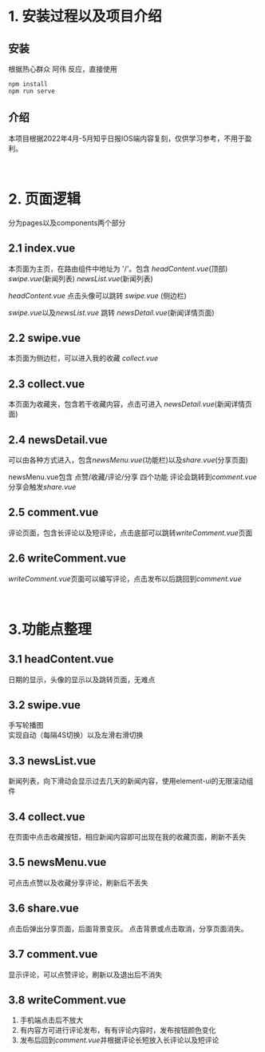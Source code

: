 # 1. 安装过程以及项目介绍
## 安装
根据热心群众 阿伟 反应，直接使用 

    npm install
    npm run serve
## 介绍
本项目根据2022年4月-5月知乎日报IOS端内容复刻，仅供学习参考，不用于盈利。

<br>

# 2. 页面逻辑

分为pages以及components两个部分

## 2.1 index.vue

本页面为主页，在路由组件中地址为  '/'。包含
 <i>headContent.vue</i>(顶部)
 <i>swipe.vue</i>(新闻列表)
 <i>newsList.vue</i>(新闻列表) 

<i>headContent.vue</i>  点击头像可以跳转 <i>swipe.vue</i> (侧边栏)

<i>swipe.vue</i>以及<i>newsList.vue</i> 跳转 <i>newsDetail.vue</i>(新闻详情页面)

## 2.2 swipe.vue

本页面为侧边栏，可以进入我的收藏 <i>collect.vue</i>

## 2.3 collect.vue

本页面为收藏夹，包含若干收藏内容，点击可进入 <i>newsDetail.vue</i>(新闻详情页面)

## 2.4 newsDetail.vue

可以由各种方式进入，包含<i>newsMenu.vue</i>(功能栏)以及<i>share.vue</i>(分享页面)

newsMenu.vue包含 点赞/收藏/评论/分享 四个功能
评论会跳转到<i>comment.vue</i>
分享会触发<i>share.vue</i>

## 2.5 comment.vue

评论页面，包含长评论以及短评论，点击底部可以跳转<i>writeComment.vue</i>页面

## 2.6 writeComment.vue

<i>writeComment.vue</i>页面可以编写评论，点击发布以后跳回到<i>comment.vue</i>

<br>

# 3.功能点整理

## 3.1 headContent.vue
日期的显示，头像的显示以及跳转页面，无难点

## 3.2 swipe.vue
手写轮播图
<br>
实现自动（每隔4S切换）以及左滑右滑切换

## 3.3 newsList.vue
新闻列表，向下滑动会显示过去几天的新闻内容，使用element-ui的无限滚动组件

## 3.4 collect.vue
在页面中点击收藏按钮，相应新闻内容即可出现在我的收藏页面，刷新不丢失

## 3.5 newsMenu.vue
可点击点赞以及收藏分享评论，刷新后不丢失

## 3.6 share.vue
点击后弹出分享页面，后面背景变灰。
点击背景或点击取消，分享页面消失。

## 3.7 comment.vue
显示评论，可以点赞评论，刷新以及退出后不消失

## 3.8 writeComment.vue

1. 手机端点击后不放大
2. 有内容方可进行评论发布，有有评论内容时，发布按钮颜色变化
3. 发布后回到<i>comment.vue</i>并根据评论长短放入长评论以及短评论


